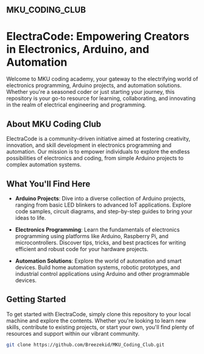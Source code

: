 ## MKU_CODING_CLUB
# ElectraCode: Empowering Creators in Electronics, Arduino, and Automation

Welcome to MKU coding academy, your gateway to the electrifying world of electronics programming, Arduino projects, and automation solutions. Whether you're a seasoned coder or just starting your journey, this repository is your go-to resource for learning, collaborating, and innovating in the realm of electrical engineering and programming.

## About MKU Coding Club

ElectraCode is a community-driven initiative aimed at fostering creativity, innovation, and skill development in electronics programming and automation. Our mission is to empower individuals to explore the endless possibilities of electronics and coding, from simple Arduino projects to complex automation systems.

## What You'll Find Here

- **Arduino Projects**: Dive into a diverse collection of Arduino projects, ranging from basic LED blinkers to advanced IoT applications. Explore code samples, circuit diagrams, and step-by-step guides to bring your ideas to life.

- **Electronics Programming**: Learn the fundamentals of electronics programming using platforms like Arduino, Raspberry Pi, and microcontrollers. Discover tips, tricks, and best practices for writing efficient and robust code for your hardware projects.

- **Automation Solutions**: Explore the world of automation and smart devices. Build home automation systems, robotic prototypes, and industrial control applications using Arduino and other programmable devices.

## Getting Started

To get started with ElectraCode, simply clone this repository to your local machine and explore the contents. Whether you're looking to learn new skills, contribute to existing projects, or start your own, you'll find plenty of resources and support within our vibrant community.

```bash
git clone https://github.com/Breezekid/MKU_Coding_Club.git

